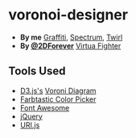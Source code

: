 voronoi-designer
================

* **By me** [Graffiti](), [Spectrum](), [Twirl]()
* **By [@2DForever](http://twitter.com/2DForever)** [Virtua Fighter]()

Tools Used
----------

* [D3.js's](http://d3js.org/) [Voroni Diagram](http://mbostock.github.com/d3/ex/voronoi.html)
* [Farbtastic Color Picker](http://acko.net/blog/farbtastic-jquery-color-picker-plug-in/)
* [Font Awesome](http://fortawesome.github.com/Font-Awesome/)
* [jQuery](http://jquery.com/)
* [URI.js](http://medialize.github.com/URI.js/)